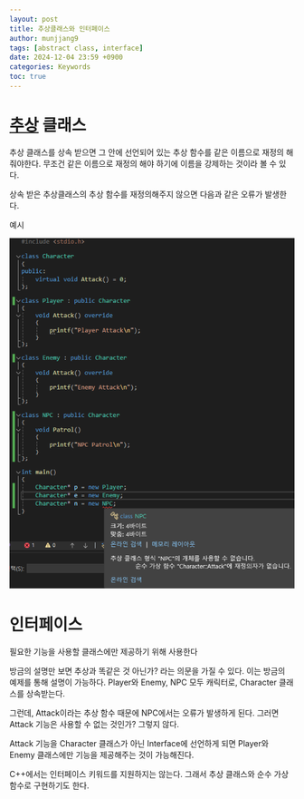 ```yaml
---
layout: post
title: 추상클래스와 인터페이스
author: munjjang9
tags: [abstract class, interface]
date: 2024-12-04 23:59 +0900
categories: Keywords
toc: true
---
```

# [추상](https://munjjang9.github.io/c/c++/2024/12/03/Virtual-Abstract/#%EC%B6%94%EC%83%81--abstract-) 클래스

추상 클래스를 상속 받으면 그 안에 선언되어 있는 추상 함수를 같은 이름으로 재정의 해줘야한다. 무조건 같은 이름으로 재정의 해야 하기에 이름을 강제하는 것이라 볼 수 있다.

상속 받은 추상클래스의 추상 함수를 재정의해주지 않으면 다음과 같은 오류가 발생한다.

예시

![Abstract Error](/assets/images/AbstractError.png "Abstract Error")

# 인터페이스

필요한 기능을 사용할 클래스에만 제공하기 위해 사용한다

방금의 설명만 보면 추상과 똑같은 것 아닌가? 라는 의문을 가질 수 있다. 이는 방금의 예제를 통해 설명이 가능하다. Player와 Enemy, NPC 모두 캐릭터로, Character 클래스를 상속받는다.

그런데, Attack이라는 추상 함수 때문에 NPC에서는 오류가 발생하게 된다. 그러면 Attack 기능은 사용할 수 없는 것인가? 그렇지 않다.

Attack 기능을 Character 클래스가 아닌 Interface에 선언하게 되면 Player와 Enemy 클래스에만 기능을 제공해주는 것이 가능해진다.

C++에서는 인터페이스 키워드를 지원하지는 않는다. 그래서 추상 클래스와 순수 가상 함수로 구현하기도 한다.